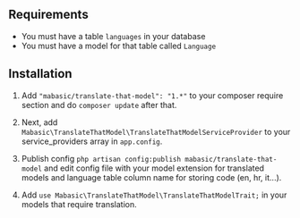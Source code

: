 ## Requirements

- You must have a table `languages` in your database
- You must have a model for that table called `Language`

## Installation

1. Add `"mabasic/translate-that-model": "1.*"` to your composer require section and do `composer update` after that.

2. Next, add `Mabasic\TranslateThatModel\TranslateThatModelServiceProvider` to your service_providers array in `app.config`.

3. Publish config `php artisan config:publish mabasic/translate-that-model` and edit config file with your model extension for translated models and language table column name for storing code (en, hr, it...).

4. Add `use Mabasic\TranslateThatModel\TranslateThatModelTrait;` in your models that require translation.
